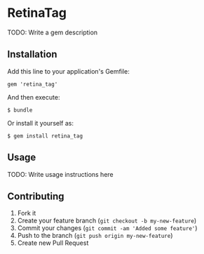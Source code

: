 # RetinaTag

TODO: Write a gem description

## Installation

Add this line to your application's Gemfile:

    gem 'retina_tag'

And then execute:

    $ bundle

Or install it yourself as:

    $ gem install retina_tag

## Usage

TODO: Write usage instructions here

## Contributing

1. Fork it
2. Create your feature branch (`git checkout -b my-new-feature`)
3. Commit your changes (`git commit -am 'Added some feature'`)
4. Push to the branch (`git push origin my-new-feature`)
5. Create new Pull Request
